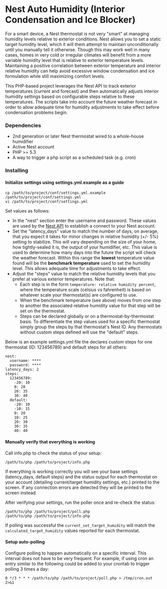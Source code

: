 # Nest Auto Humidity (Interior Condensation and Ice Blocker)

For a smart device, a Nest thermostat is not very "smart" at managing humidity levels relative to exterior conditions. Nest allows you to set a static target humidity level, which it will them attempt to maintain unconditionally until you manually tell it otherwise. Though this may work well in many cases, homes in very cold or irregular climates will benefit from a more variable humidity level that is relative to exterior temperature levels. Maintaining a positive correlation between exterior temperature and interior relative humidity can help avoid excessive window condensation and ice formulation while still maximizing comfort levels.

This PHP-based project leverages the Nest API to track exterior temperatures (current and forecast) and then automatically adjusts interior humidity settings based on configurable steps relative to these temperatures. The scripts take into account the future weather forecast in order to allow adequate time for humidity adjustments to take effect before condensation problems begin.

### Dependencies

 * 2nd generation or later Nest thermostat wired to a whole-house humidifier
 * Active Nest account
 * PHP >= 5.3
 * A way to trigger a php script as a scheduled task (e.g. cron)

### Installing

#### Initialize settings using settings.yml.example as a guide

```
cp /path/to/project/conf/settings.yml.example /path/to/project/conf/settings.yml
vi /path/to/project/conf/settings.yml
```

Set values as follows:

 * In the "nest" section enter the username and password. These values are used by the [Nest API](https://github.com/gboudreau/nest-api) to establish a connect to your Nest account.
 * Set the "latency_days" value to match the number of days, on average, that you expect it takes for minor changes in relative humidity (+/- 5%) setting to stabilize. This will vary depending on the size of your home, how tightly-sealed it is, the output of your humidifier, etc. This value is used to determine how many days into the future the script will check the weather forecast. Within this range the **lowest** temperature value found will be the **benchmark temperature** used to set the humidity level. This allows adequate time for adjustments to take effect. 
 * Adjust the "steps" value to match the relative humidity levels that you prefer at various exterior temperatures. Note that:
     * Each step is in the form `temperature: relative humidity percent`, where the temperature scale (celsius vs fahrenheit) is based on whatever scale your thermostat(s) are configured to use.
     * When the benchmark temperature (see above) moves from one step to another the associated relative humidity value for that step will be set on the thermostat.
     * Steps can be declared globally or on a thermostat-by-thermostat basis. To differentiate the step values used for a specific thermostat simply group the steps by that thermostat's Nest ID. Any thermostats without custom steps defined will use the "default" steps.

Below is an example settings.yml file the declares custom steps for one thermostat (ID: 123456789) and default steps for all others:

```
nest:
  username: ****
  password: ****
latency_days: 2
steps:
  123456789:
    -20: 10
    0: 20
    20: 35
    30: 40
  default:
    -20: 10
    -10: 15
    0: 20
    10: 25
    20: 30
    30: 35
    40: 40
```

#### Manually verify that everything is working

Call info.php to check the status of your setup:

```
/path/to/php /path/to/project/info.php
```

If everything is working correctly you will see your base settings (latency_days, default steps) and the status output for each thermostat on your account (detailing current/target humidity settings, etc.) printed to the screen. If any connection errors are detected they will be printed to the screen instead.

After verifying your settings, run the poller once and re-check the status:

```
/path/to/php /path/to/project/poll.php
/path/to/php /path/to/project/info.php
```

If polling was successful the `current_set_target_humidity` will match the `calculated_target_humidity` values reported for each thermostat.

#### Setup auto-polling

Configure polling to happen automatically on a specific interval. This interval does not have to be very frequent. For example, if using cron an entry similar to the following could be added to your crontab to trigger polling 3 times a day:

```
0 */3 * * * /path/to/php /path/to/project/poll.php > /tmp/cron.out 2>&1
```
